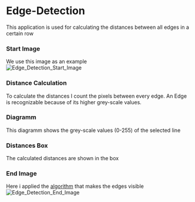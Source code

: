 # Edge-Detection
This application is used for calculating the distances between all edges in a certain row
### Start Image
We use this image as an example <br />
![Edge_Detection_Start_Image](https://user-images.githubusercontent.com/36839962/62157090-af16d780-b30c-11e9-8073-f6f11a1d3abf.PNG)
### Distance Calculation
To calculate the distances I count the pixels between every edge. An Edge is recognizable because of its higher grey-scale values.
### Diagramm
This diagramm shows the grey-scale values (0-255) of the selected line <br />
### Distances Box
The calculated distances are shown in the box <br />
### End Image
Here i applied the [algorithm](https://github.com/johannessiedersberger/Edge-Detection/blob/master/EdgeDetection/EdgeDetection/Edge/EdgeDetection.cs)
that makes the edges visible
![Edge_Detection_End_Image](https://user-images.githubusercontent.com/36839962/62157137-c5249800-b30c-11e9-8e3a-61a02eae804b.PNG)


